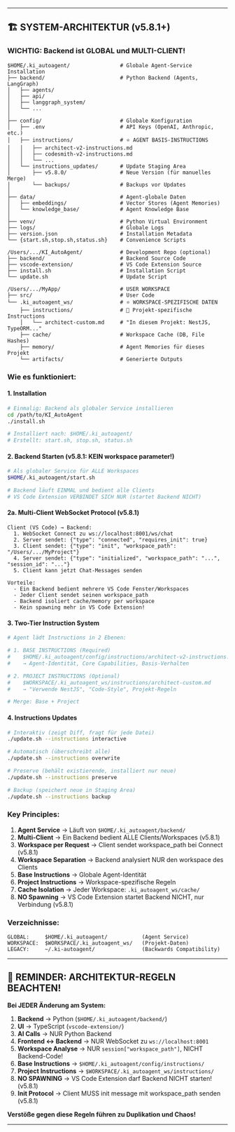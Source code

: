 

---

## 🏗️ SYSTEM-ARCHITEKTUR (v5.8.1+)

### **WICHTIG: Backend ist GLOBAL und MULTI-CLIENT!**

```
$HOME/.ki_autoagent/                # Globale Agent-Service Installation
├── backend/                        # Python Backend (Agents, LangGraph)
│   ├── agents/
│   ├── api/
│   ├── langgraph_system/
│   └── ...
│
├── config/                         # Globale Konfiguration
│   ├── .env                        # API Keys (OpenAI, Anthropic, etc.)
│   ├── instructions/               # ⭐ AGENT BASIS-INSTRUCTIONS
│   │   ├── architect-v2-instructions.md
│   │   ├── codesmith-v2-instructions.md
│   │   └── ...
│   └── instructions_updates/       # Update Staging Area
│       ├── v5.8.0/                 # Neue Version (für manuelles Merge)
│       └── backups/                # Backups vor Updates
│
├── data/                           # Agent-globale Daten
│   ├── embeddings/                 # Vector Stores (Agent Memories)
│   └── knowledge_base/             # Agent Knowledge Base
│
├── venv/                           # Python Virtual Environment
├── logs/                           # Globale Logs
├── version.json                    # Installation Metadata
└── {start.sh,stop.sh,status.sh}    # Convenience Scripts

/Users/.../KI_AutoAgent/            # Development Repo (optional)
├── backend/                        # Backend Source Code
├── vscode-extension/               # VS Code Extension Source
├── install.sh                      # Installation Script
└── update.sh                       # Update Script

/Users/.../MyApp/                   # USER WORKSPACE
├── src/                            # User Code
└── .ki_autoagent_ws/               # ⭐ WORKSPACE-SPEZIFISCHE DATEN
    ├── instructions/               # 📝 Projekt-spezifische Instructions
    │   └── architect-custom.md     # "In diesem Projekt: NestJS, TypeORM..."
    ├── cache/                      # Workspace Cache (DB, File Hashes)
    ├── memory/                     # Agent Memories für dieses Projekt
    └── artifacts/                  # Generierte Outputs
```

### **Wie es funktioniert:**

#### 1. **Installation**
```bash
# Einmalig: Backend als globaler Service installieren
cd /path/to/KI_AutoAgent
./install.sh

# Installiert nach: $HOME/.ki_autoagent/
# Erstellt: start.sh, stop.sh, status.sh
```

#### 2. **Backend Starten** (v5.8.1: KEIN workspace parameter!)
```bash
# Als globaler Service für ALLE Workspaces
$HOME/.ki_autoagent/start.sh

# Backend läuft EINMAL und bedient alle Clients
# VS Code Extension VERBINDET SICH NUR (startet Backend NICHT)
```

#### 2a. **Multi-Client WebSocket Protocol** (v5.8.1)
```
Client (VS Code) → Backend:
  1. WebSocket Connect zu ws://localhost:8001/ws/chat
  2. Server sendet: {"type": "connected", "requires_init": true}
  3. Client sendet: {"type": "init", "workspace_path": "/Users/.../MyProject"}
  4. Server sendet: {"type": "initialized", "workspace_path": "...", "session_id": "..."}
  5. Client kann jetzt Chat-Messages senden

Vorteile:
  - Ein Backend bedient mehrere VS Code Fenster/Workspaces
  - Jeder Client sendet seinen workspace_path
  - Backend isoliert cache/memory per workspace
  - Kein spawning mehr in VS Code Extension!
```

#### 3. **Two-Tier Instruction System**
```python
# Agent lädt Instructions in 2 Ebenen:

# 1. BASE INSTRUCTIONS (Required)
#    $HOME/.ki_autoagent/config/instructions/architect-v2-instructions.md
#    → Agent-Identität, Core Capabilities, Basis-Verhalten

# 2. PROJECT INSTRUCTIONS (Optional)
#    $WORKSPACE/.ki_autoagent_ws/instructions/architect-custom.md
#    → "Verwende NestJS", "Code-Style", Projekt-Regeln

# Merge: Base + Project
```

#### 4. **Instructions Updates**
```bash
# Interaktiv (zeigt Diff, fragt für jede Datei)
./update.sh --instructions interactive

# Automatisch (überschreibt alle)
./update.sh --instructions overwrite

# Preserve (behält existierende, installiert nur neue)
./update.sh --instructions preserve

# Backup (speichert neue in Staging Area)
./update.sh --instructions backup
```

### **Key Principles:**

1. **Agent Service** → Läuft von `$HOME/.ki_autoagent/backend/`
2. **Multi-Client** → Ein Backend bedient ALLE Clients/Workspaces (v5.8.1)
3. **Workspace per Request** → Client sendet workspace_path bei Connect (v5.8.1)
4. **Workspace Separation** → Backend analysiert NUR den workspace des Clients
5. **Base Instructions** → Globale Agent-Identität
6. **Project Instructions** → Workspace-spezifische Regeln
7. **Cache Isolation** → Jeder Workspace: `.ki_autoagent_ws/cache/`
8. **NO Spawning** → VS Code Extension startet Backend NICHT, nur Verbindung (v5.8.1)

### **Verzeichnisse:**
```
GLOBAL:     $HOME/.ki_autoagent/           (Agent Service)
WORKSPACE:  $WORKSPACE/.ki_autoagent_ws/   (Projekt-Daten)
LEGACY:     ~/.ki-autoagent/               (Backwards Compatibility)
```

---

## 🚨 REMINDER: ARCHITEKTUR-REGELN BEACHTEN!

**Bei JEDER Änderung am System:**
1. **Backend** → Python (`$HOME/.ki_autoagent/backend/`)
2. **UI** → TypeScript (`vscode-extension/`)
3. **AI Calls** → NUR Python Backend
4. **Frontend ↔ Backend** → NUR WebSocket zu `ws://localhost:8001`
5. **Workspace Analyse** → NUR `session["workspace_path"]`, NICHT Backend-Code!
6. **Base Instructions** → `$HOME/.ki_autoagent/config/instructions/`
7. **Project Instructions** → `$WORKSPACE/.ki_autoagent_ws/instructions/`
8. **NO SPAWNING** → VS Code Extension darf Backend NICHT starten! (v5.8.1)
9. **Init Protocol** → Client MUSS init message mit workspace_path senden (v5.8.1)

**Verstöße gegen diese Regeln führen zu Duplikation und Chaos!**

---
